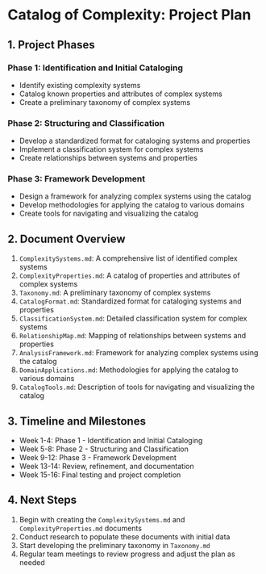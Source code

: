 # Catalog of Complexity: Project Plan

## 1. Project Phases

### Phase 1: Identification and Initial Cataloging

- Identify existing complexity systems
- Catalog known properties and attributes of complex systems
- Create a preliminary taxonomy of complex systems

### Phase 2: Structuring and Classification

- Develop a standardized format for cataloging systems and properties
- Implement a classification system for complex systems
- Create relationships between systems and properties

### Phase 3: Framework Development

- Design a framework for analyzing complex systems using the catalog
- Develop methodologies for applying the catalog to various domains
- Create tools for navigating and visualizing the catalog

## 2. Document Overview

1. `ComplexitySystems.md`: A comprehensive list of identified complex systems
2. `ComplexityProperties.md`: A catalog of properties and attributes of complex systems
3. `Taxonomy.md`: A preliminary taxonomy of complex systems
4. `CatalogFormat.md`: Standardized format for cataloging systems and properties
5. `ClassificationSystem.md`: Detailed classification system for complex systems
6. `RelationshipMap.md`: Mapping of relationships between systems and properties
7. `AnalysisFramework.md`: Framework for analyzing complex systems using the catalog
8. `DomainApplications.md`: Methodologies for applying the catalog to various domains
9. `CatalogTools.md`: Description of tools for navigating and visualizing the catalog

## 3. Timeline and Milestones

- Week 1-4: Phase 1 - Identification and Initial Cataloging
- Week 5-8: Phase 2 - Structuring and Classification
- Week 9-12: Phase 3 - Framework Development
- Week 13-14: Review, refinement, and documentation
- Week 15-16: Final testing and project completion

## 4. Next Steps

1. Begin with creating the `ComplexitySystems.md` and `ComplexityProperties.md` documents
2. Conduct research to populate these documents with initial data
3. Start developing the preliminary taxonomy in `Taxonomy.md`
4. Regular team meetings to review progress and adjust the plan as needed
